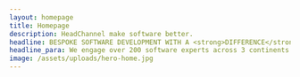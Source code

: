 ```yaml
---
layout: homepage
title: Homepage
description: HeadChannel make software better. 
headline: BESPOKE SOFTWARE DEVELOPMENT WITH A <strong>DIFFERENCE</strong>.
headline_para: We engage over 200 software experts across 3 continents and use data to make decisions enabling us to design incredible software delivered with pace and rigour.
image: /assets/uploads/hero-home.jpg
---
```



